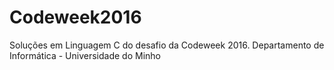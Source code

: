 # Codeweek2016
Soluções em Linguagem C do desafio da Codeweek 2016.
Departamento de Informática - Universidade do Minho
